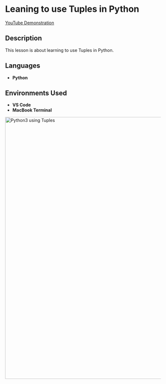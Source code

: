 <h1>Leaning to use Tuples in Python</h1>

[YouTube Demonstration](https://www.youtube.com/watch?v=7utwZYKweho)

<h2>Description</h2>
This lesson is about learning to use Tuples in Python.
<br />


<h2>Languages</h2>

- <b>Python</b> 

<h2>Environments Used </h2>

- <b>VS Code</b>
- <b>MacBook Terminal</b>


<!-- <p align="center"> --!>
<img width="849" alt="Python3 using Tuples" src="https://user-images.githubusercontent.com/103763124/194126570-d5b8111a-4037-40c5-8769-a35c34c32810.png">
</p>

<!--
 ```diff
- text in red
+ text in green
! text in orange
# text in gray
@@ text in purple (and bold)@@
```
--!>
